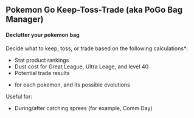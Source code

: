 ## Pokemon Go Keep-Toss-Trade (aka PoGo Bag Manager)
#### Declutter your pokemon bag

Decide what to keep, toss, or trade based on the following calculations*:
  - Stat product rankings
  - Dust cost for Great League, Ultra Leage, and level 40
  - Potential trade results
* for each pokemon, and its possible evolutions
 
Useful for:
  - During/after catching sprees (for example, Comm Day)